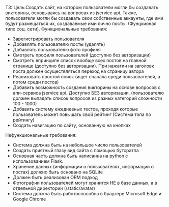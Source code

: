 ТЗ:
Цель:Создать сайт, на котором пользователи могли бы создавать викторины, основываясь на вопросах из jservice api. Также, пользователи могли бы создавать
свои собственные аккаунты, где ими будут размещаться их, создаваемые ими лично посты. (Фунцкионал типо соц. сети).
Функциональные требования:
- Зарегистрировать пользователя
- Добавлять пользователю посты (удалять)
- Добавлять пользователю фото профиля
- Смотреть профиля пользователей (доступно без авторизации)
- Смотреть впринципе список вообще всех постов на главной странице (доступно без авторизации). При нажатии на 
заголовк поста должен осуществляться переход на страницу автора
- Реализовать простой поиск (ищет сначала среди пользователей, а потом среди постов)
- Добавить возможность создания викторины на основе вопросов с апи-сервиса jservice api. Доступно БЕЗ авторизации.
(пользователю должен выпадать список вопросов из разных категорий сложности 100 - 1000)
- Добавить систему ежедневных тестов, проходя которые пользователь может повышать свой рейтинг (Система топа по рейтингу)
- Создать навигацию по сайту, основанную на кнопках

Нефункциональные требования:
- Система должна быть на небольшое число пользователей
- Создать приятный глазу вид сайта с помощью бутсратпа
- Основная часть должна быть написанна на python с использованием Flask.
- Хранение данных (информации о пользователях, информации о постах) должно быть основано на SQLite
- Должен быть реализован ORM подход
- Фотографии пользователей могут хранится НЕ в базе данных, а в отдельной директории (/static/avatar)
- Система должна быть работоспособна в браузере Microsoft Edge и Google Chrome






